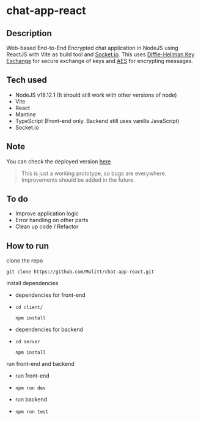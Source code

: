 # chat-app-react

## Description
Web-based End-to-End Encrypted chat application in NodeJS using ReactJS with Vite as build tool and [Socket.io](https://socket.io/).
This uses [Diffie-Hellman Key Exchange](https://en.wikipedia.org/wiki/Diffie%E2%80%93Hellman_key_exchange) for secure exchange of keys and [AES](https://en.wikipedia.org/wiki/Advanced_Encryption_Standard) for encrypting messages.

## Tech used
*   NodeJS v18.12.1 (It should still work with other versions of node)
*   Vite
*   React
*   Mantine
*   TypeScript (Front-end only. Backend still uses vanilla JavaScript)
*   Socket.io

## Note
You can check the deployed version [here](https://chat-app-e2ee.netlify.app)
> This is just a working prototype, so bugs are everywhere. Improvements should be added in the future.

## To do
*   Improve application logic
*   Error handling on other parts
*   Clean up code / Refactor

## How to run
clone the repo
```
git clone https://github.com/Mulitt/chat-app-react.git
```
install dependencies
*   dependencies for front-end
*   ```
    cd client/
    ```
    ```
    npm install
    ```
*   dependencies for backend
*   ```
    cd server
    ```
    ```
    npm install
    ```
run front-end and backend
*   run front-end
*   ```
    npm run dev
    ```
*   run backend
*   ```
    npm run test
    ```

